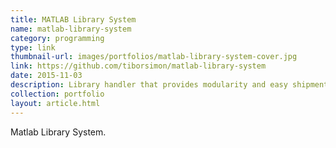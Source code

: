 ```yaml
---
title: MATLAB Library System
name: matlab-library-system
category: programming
type: link
thumbnail-url: images/portfolios/matlab-library-system-cover.jpg
link: https://github.com/tiborsimon/matlab-library-system
date: 2015-11-03
description: Library handler that provides modularity and easy shipment for your projects and packages.
collection: portfolio
layout: article.html
---
```


Matlab Library System.
